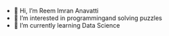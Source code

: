 - 👋 Hi, I’m Reem Imran Anavatti
- 👀 I’m interested in programmingand solving puzzles
- 🌱 I’m currently learning Data Science

<!---
ReemAjmalPasha/ReemAjmalPasha is a ✨ special ✨ repository because its `README.md` (this file) appears on your GitHub profile.
You can click the Preview link to take a look at your changes.
--->
